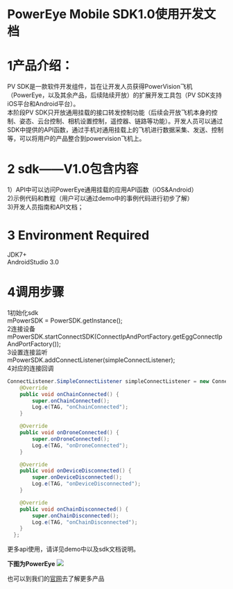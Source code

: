 # PowerEye Mobile SDK1.0使用开发文档


# 1产品介绍：
PV SDK是一款软件开发组件，旨在让开发人员获得PowerVision飞机（PowerEye，以及其余产品，后续陆续开放）的扩展开发工具包（PV SDK支持iOS平台和Android平台）。   
本阶段PV SDK只开放通用挂载的接口转发控制功能（后续会开放飞机本身的控制、姿态、云台控制、相机设置控制，遥控器、链路等功能）。开发人员可以通过SDK中提供的API函数，通过手机对通用挂载上的飞机进行数据采集、发送、控制等，可以将用户的产品整合到powervision飞机上。

# 2 sdk——V1.0包含内容 

1）API中可以访问PowerEye通用挂载的应用API函数（iOS&Android）  
2)示例代码和教程（用户可以通过demo中的事例代码进行初步了解）  
3)开发人员指南和API文档；
  

# 3 Environment Required

   JDK7+  
   AndroidStudio 3.0

 # 4调用步骤
 
 1初始化sdk   
 mPowerSDK = PowerSDK.getInstance();  
 2连接设备   
 mPowerSDK.startConnectSDK(ConnectIpAndPortFactory.getEggConnectIpAndPortFactory());    
 3设置连接监听   
 mPowerSDK.addConnectListener(simpleConnectListener);   
 4对应的连接回调  
``` java 
ConnectListener.SimpleConnectListener simpleConnectListener = new ConnectListener.SimpleConnectListener() {
    @Override
    public void onChainConnected() {
        super.onChainConnected();
        Log.e(TAG, "onChainConnected");
    }

    @Override
    public void onDroneConnected() {
        super.onDroneConnected();
        Log.e(TAG, "onDroneConnected");
    }

    @Override
    public void onDeviceDisconnected() {
        super.onDeviceDisconnected();
        Log.e(TAG, "onDeviceDisconnected");
    }

    @Override
    public void onChainDisconnected() {
        super.onChainDisconnected();
        Log.e(TAG, "onChainDisconnected");
    }
  };
  ```
  更多api使用，请详见demo中以及sdk文档说明。
  
  
**下图为PowerEye**
![](http://avatar.csdn.net/D/6/7/1_qq_21376985.jpg)

也可以到我们的[官网](http://www.powervision.me/en/)去了解更多产品




